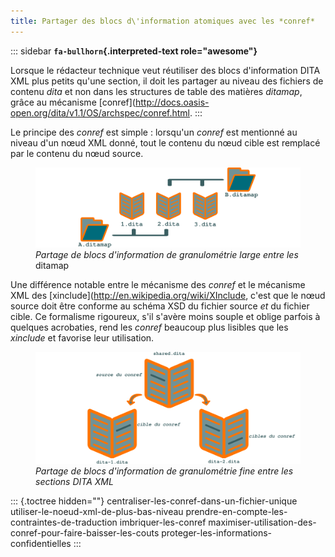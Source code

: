 ```yaml
---
title: Partager des blocs d\'information atomiques avec les *conref*
---
```


::: sidebar
**`fa-bullhorn`{.interpreted-text role="awesome"}**

Lorsque le rédacteur technique veut réutiliser des blocs d\'information
DITA XML plus petits qu\'une section, il doit les partager au niveau des
fichiers de contenu *dita* et non dans les structures de table des
matières *ditamap*, grâce au mécanisme
\[conref\](<http://docs.oasis-open.org/dita/v1.1/OS/archspec/conref.html>.
:::

Le principe des *conref* est simple : lorsqu\'un *conref* est mentionné
au niveau d\'un nœud XML donné, tout le contenu du nœud cible est
remplacé par le contenu du nœud source.

<figure>
<img src="graphics/ditamap.svg" alt="graphics/ditamap.svg" />
<figcaption><em>Partage de blocs d'information de granulométrie large
entre les</em> ditamap</figcaption>
</figure>

Une différence notable entre le mécanisme des *conref* et le mécanisme
XML des \[xinclude\](<http://en.wikipedia.org/wiki/XInclude>, c\'est que
le nœud source doit être conforme au schéma XSD du fichier source *et*
du fichier cible. Ce formalisme rigoureux, s\'il s\'avère moins souple
et oblige parfois à quelques acrobaties, rend les *conref* beaucoup plus
lisibles que les *xinclude* et favorise leur utilisation.

<figure>
<img src="graphics/conref.svg" alt="graphics/conref.svg" />
<figcaption><em>Partage de blocs d'information de granulométrie fine
entre les sections DITA XML</em></figcaption>
</figure>

::: {.toctree hidden=""}
centraliser-les-conref-dans-un-fichier-unique
utiliser-le-noeud-xml-de-plus-bas-niveau
prendre-en-compte-les-contraintes-de-traduction imbriquer-les-conref
maximiser-utilisation-des-conref-pour-faire-baisser-les-couts
proteger-les-informations-confidentielles
:::
